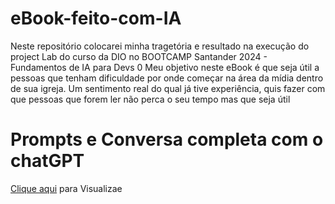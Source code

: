 # eBook-feito-com-IA
Neste repositório colocarei minha tragetória e resultado na execução do project Lab do curso da DIO no BOOTCAMP Santander 2024 - Fundamentos de IA para Devs
0
Meu objetivo neste eBook é que seja útil a pessoas que tenham dificuldade por onde começar na área da mídia dentro de sua igreja. Um sentimento real do qual já tive experiência, quis fazer com que pessoas que forem ler não perca o seu tempo mas que seja útil

# Prompts e Conversa completa com o chatGPT 

<a href="https://chatgpt.com/share/347e4e80-9394-45b2-8f64-40aa4992a2b3">Clique aqui</a> para Visualizae
